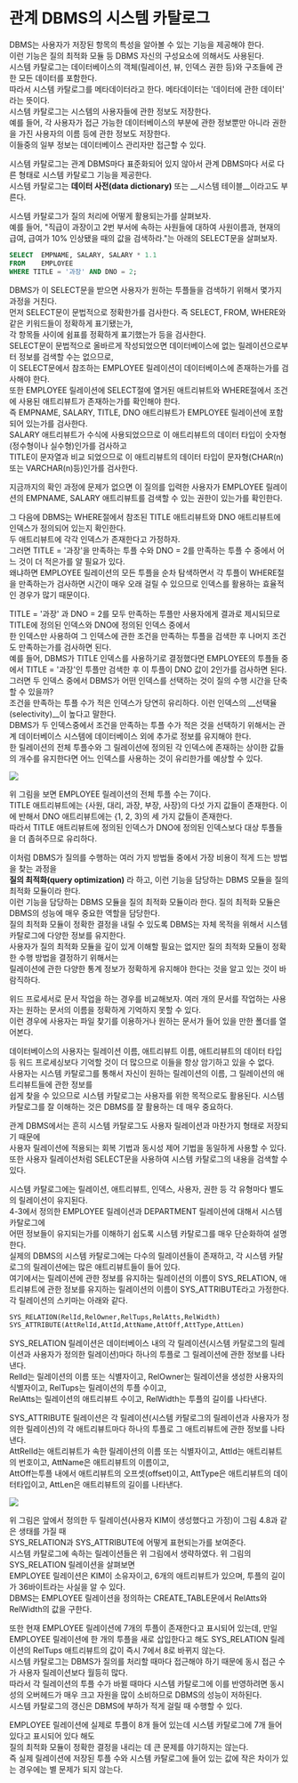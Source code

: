 # 관계 DBMS의 시스템 카탈로그

DBMS는 사용자가 저장된 항목의 특성을 알아볼 수 있는 기능을 제공해야 한다.  
이런 기능은 질의 최적화 모듈 등 DBMS 자신의 구성요소에 의해서도 사용된다.  
시스템 카탈로그는 데이터베이스의 객체(릴레이션, 뷰, 인덱스 권한 등)와 구조들에 관한 모든 데이터를 포함한다.  
따라서 시스템 카탈로그를 메타데이터라고 한다. 메타데이터는 '데이터에 관한 데이터' 라는 뜻이다.  
시스템 카탈로그는 시스템의 사용자들에 관한 정보도 저장한다.  
예를 들어, 각 사용자가 접근 가능한 데이터베이스의 부분에 관한 정보뿐만 아니라 권한을 가진 사용자의 이름 등에 관한 정보도 저장한다.  
이들중의 일부 정보는 데이터베이스 관리자만 접근할 수 있다.

시스템 카탈로그는 관계 DBMS마다 표준화되어 있지 않아서 관계 DBMS마다 서로 다른 형태로 시스템 카탈로그 기능을 제공한다.  
시스템 카탈로그는 __데이터 사전(data dictionary)__ 또는 __시스템 테이블__이라고도 부른다.

시스템 카탈로그가 질의 처리에 어떻게 활용되는가를 살펴보자.  
예를 들어, "직급이 과장이고 2번 부서에 속하는 사원들에 대하여 사원이름과, 현재의 급여, 급여가 10% 인상됐을 때의 값을 검색하라."는 아래의 SELECT문을 살펴보자.

```SQL
SELECT	EMPNAME, SALARY, SALARY * 1.1
FROM 	EMPLOYEE
WHERE TITLE = '과장' AND DNO = 2;
```

DBMS가 이 SELECT문을 받으면 사용자가 원하는 투플들을 검색하기 위해서 몇가지 과정을 거친다.  
먼저 SELECT문이 문법적으로 정확한가를 검사한다. 즉 SELECT, FROM, WHERE와 같은 키워드들이 정확하게 표기됐는가,  
각 항목들 사이에 쉼표를 정확하게 표기했는가 등을 검사한다.  
SELECT문이 문법적으로 올바르게 작성되었으면 데이터베이스에 없는 릴레이션으로부터 정보를 검색할 수는 없으므로,  
이 SELECT문에서 참조하는 EMPLOYEE 릴레이션이 데이터베이스에 존재하는가를 검사해야 한다.  
또한 EMPLOYEE 릴레이션에 SELECT절에 열거된 애트리뷰트와 WHERE절에서 조건에 사용된 애트리뷰트가 존재하는가를 확인해야 한다.  
즉 EMPNAME, SALARY, TITLE, DNO 애트리뷰트가 EMPLOYEE 릴레이션에 포함되어 있는가를 검사한다.  
SALARY 애트리뷰트가 수식에 사용되었으므로 이 애트리뷰트의 데이터 타입이 숫자형(정수형이나 실수형)인가를 검사하고  
TITLE이 문자열과 비교 되었으므로 이 애트리뷰트의 데이터 타입이 문자형(CHAR(n) 또는 VARCHAR(n)등)인가를 검사한다.

지금까지의 확인 과정에 문제가 없으면 이 질의를 입력한 사용자가 EMPLOYEE 릴레이션의 EMPNAME, SALARY 애트리뷰트를 검색할 수 있는 권한이 있는가를 확인한다.

그 다음에 DBMS는 WHERE절에서 참조된 TITLE 애트리뷰트와 DNO 애트리뷰트에 인덱스가 정의되어 있는지 확인한다.  
두 애트리뷰트에 각각 인덱스가 존재한다고 가정하자.  
그러면 TITLE = '과장'을 만족하는 투플 수와 DNO = 2를 만족하는 투플 수 중에서 어느 것이 더 적은가를 알 필요가 있다.  
왜냐하면 EMPLOYEE 릴레이션의 모든 투플을 순차 탐색하면서 각 투플이 WHERE절을 만족하는가 검사하면 시간이 매우 오래 걸릴 수 있으므로 인덱스를 활용하는 효율적인 경우가 많기 때문이다.

TITLE = '과장' 과 DNO = 2를 모두 만족하는 투플만 사용자에게 결과로 제시되므로 TITLE에 정의된 인덱스와 DNO에 정의된 인덱스 중에서  
한 인덱스만 사용하여 그 인덱스에 관한 조건을 만족하는 투플을 검색한 후 나머지 조건도 만족하는가를 검사하면 된다.  
예를 들어, DBMS가 TITLE 인덱스를 사용하기로 결정했다면 EMPLOYEE의 투플들 중에서 TITLE = '과장'인 투플만 검색한 후 이 투플이 DNO 값이 2인가를 검사하면 된다.  
그러면 두 인덱스 중에서 DBMS가 어떤 인덱스를 선택하는 것이 질의 수행 시간을 단축할 수 있을까?  
조건을 만족하는 투플 수가 적은 인덱스가 당연히 유리하다. 이런 인덱스의 __선택율(selectivity)__이 높다고 말한다.  
DBMS가 두 인덱스중에서 조건을 만족하는 투플 수가 적은 것을 선택하기 위해서는 관계 데이터베이스 시스템에 데이터베이스 외에 추가로 정보를 유지해야 한다.  
한 릴레이션의 전체 투플수와 그 릴레이션에 정의된 각 인덱스에 존재하는 상이한 값들의 개수를 유지한다면 어느 인덱스를 사용하는 것이 유리한가를 예상할 수 있다.

![](./image/8-2/ex1.jpg)

위 그림을 보면 EMPLOYEE 릴레이션의 전체 투플 수는 7이다.  
TITLE 애트리뷰트에는 {사원, 대리, 과장, 부장, 사장}의 다섯 가지 값들이 존재한다. 이에 반해서 DNO 애트리뷰트에는 {1, 2, 3}의 세 가지 값들이 존재한다.  
따라서 TITLE 애트리뷰트에 정의된 인덱스가 DNO에 정의된 인덱스보다 대상 투플들을 더 좁혀주므로 유리하다.

이처럼 DBMS가 질의를 수행하는 여러 가지 방법들 중에서 가장 비용이 적게 드는 방법을 찾는 과정을  
__질의 최적화(query optimization)__ 라 하고, 이런 기능을 담당하는 DBMS 모듈을 질의 최적화 모듈이라 한다.  
이런 기능을 담당하는 DBMS 모듈을 질의 최적화 모듈이라 한다. 질의 최적화 모듈은 DBMS의 성능에 매우 중요한 역할을 담당한다.  
질의 최적화 모듈이 정확한 결정을 내릴 수 있도록 DBMS는 자체 목적을 위해서 시스템 카탈로그에 다양한 정보를 유지한다.  
사용자가 질의 최적화 모듈을 깊이 있게 이해할 필요는 없지만 질의 최적화 모듈이 정확한 수행 방법을 결정하기 위해서는  
릴레이션에 관한 다양한 통계 정보가 정확하게 유지해야 한다는 것을 알고 있는 것이 바람직하다.

위드 프로세서로 문서 작업을 하는 경우를 비교해보자. 여러 개의 문서를 작업하는 사용자는 원하는 문서의 이름을 정확하게 기억하지 못할 수 있다.  
이런 경우에 사용자는 파일 찾기를 이용하거나 원하는 문서가 들어 있을 만한 폴더를 열어본다.

데이터베이스의 사용자는 릴레이션 이름, 애트리뷰트 이름, 애트리뷰트의 데이터 타입 등 워드 프로세싱보다 기억할 것이 더 많으므로 이들을 항상 암기하고 있을 수 없다.  
사용자는 시스템 카탈로그를 통해서 자신이 원하는 릴레이션의 이름, 그 릴레이션의 애트리뷰트들에 관한 정보를  
쉽게 찾을 수 있으므로 시스템 카탈로그는 사용자를 위한 목적으로도 활용된다. 시스템 카탈로그를 잘 이해하는 것은 DBMS를 잘 활용하는 데 매우 중요하다.

관계 DBMS에서는 흔히 시스템 카탈로그도 사용자 릴레이션과 마찬가지 형태로 저장되기 때문에  
사용자 릴레이션에 적용되는 회복 기법과 동시성 제어 기법을 동일하게 사용할 수 있다.  
또한 사용자 릴레이션처럼 SELECT문을 사용하여 시스템 카탈로그의 내용을 검색할 수 있다.

시스템 카탈로그에는 릴레이션, 애트리뷰트, 인덱스, 사용자, 권한 등 각 유형마다 별도의 릴레이션이 유지된다.  
4-3에서 정의한 EMPLOYEE 릴레이션과 DEPARTMENT 릴레이션에 대해서 시스템 카탈로그에  
어떤 정보들이 유지되는가를 이해하기 쉽도록 시스템 카탈로그를 매우 단순화하여 설명한다.  
실제의 DBMS의 시스템 카탈로그에는 다수의 릴레이션들이 존재하고, 각 시스템 카탈로그의 릴레이션에는 많은 애트리뷰트들이 들어 있다.  
여기에서는 릴레이션에 관한 정보를 유지하는 릴레이션의 이름이 SYS_RELATION, 애트리뷰트에 관한 정보를 유지하는 릴레이션의 이름이 SYS_ATTRIBUTE라고 가정한다.  
각 릴레이션의 스키마는 아래와 같다.

```sql
SYS_RELATION(RelId,RelOwner,RelTups,RelAtts,RelWidth)
SYS_ATTRIBUTE(AttRelId,AttId,AttName,AttOff,AttType,AttLen)
```

SYS_RELATION 릴레이션은 데이터베이스 내의 각 릴레이션(시스템 카탈로그의 릴레이션과 사용자가 정의한 릴레이션)마다 하나의 투플로 그 릴레이션에 관한 정보를 나타낸다.  
RelId는 릴레이션의 이름 또는 식별자이고, RelOwner는 릴레이션을 생성한 사용자의 식별자이고, RelTups는 릴레이션의 투플 수이고,  
RelAtts는 릴레이션의 애트리뷰트 수이고, RelWidth는 투플의 길이를 나타낸다.

SYS_ATTRIBUTE 릴레이션은 각 릴레이션(시스템 카탈로그의 릴레이션과 사용자가 정의한 릴레이션)의 각 애트리뷰트마다 하나의 투플로 그 애트리뷰트에 관한 정보를 나타낸다.  
AttRelId는 애트리뷰트가 속한 릴레이션의 이름 또는 식별자이고, AttId는 애트리뷰트의 번호이고, AttName은 애트리뷰트의 이름이고,  
AttOff는투플 내에서 애트리뷰트의 오프셋(offset)이고, AttType은 애트리뷰트의 데이터타입이고, AttLen은 애트리뷰트의 길이를 나타낸다.

![](./image/8-2/ex2.jpg)

위 그림은 앞에서 정의한 두 릴레이션(사용자 KIM이 생성했다고 가정)이 그림 4.8과 같은 생태를 가질 때  
SYS_RELATION과 SYS_ATTRIBUTE에 어떻게 표현되는가를 보여준다.  
시스템 카탈로그에 속하는 릴레이션들은 위 그림에서 생략하였다. 위 그림의 SYS_RELATION 릴레이션을 살펴보면  
EMPLOYEE 릴레이션은 KIM이 소유자이고, 6개의 애트리뷰트가 있으며, 투플의 길이가 36바이트라는 사실을 알 수 있다.  
DBMS는 EMPLOYEE 릴레이션을 정의하는 CREATE_TABLE문에서 RelAtts와 RelWidth의 값을 구한다.

또한 현재 EMPLOYEE 릴레이션에 7개의 투플이 존재한다고 표시되어 있는데, 만일 EMPLOYEE 릴레이션에 한 개의 투플을 새로 삽입한다고 해도 SYS_RELATION 릴레이션의 RelTups 애트리뷰트의 값이 즉시 7에서 8로 바뀌지 않는다.  
시스템 카탈로그는 DBMS가 질의를 처리할 때마다 접근해야 하기 때문에 동시 접근 수가 사용자 릴레이션보다 월등히 많다.  
따라서 각 릴레이션의 투플 수가 바뀔 때마다 시스템 카탈로그에 이를 반영하려면 동시성의 오버헤드가 매우 크고 자원을 많이 소비하므로 DBMS의 성능이 저하된다.  
시스템 카탈로그의 갱신은 DBMS에 부하가 적게 걸릴 때 수행할 수 있다.

EMPLOYEE 릴레이션에 실제로 투플이 8개 들어 있는데 시스템 카탈로그에 7개 들어 있다고 표시되어 있다 해도  
질의 최적화 모듈이 정확한 결정을 내리는 데 큰 문제를 야기하지는 않는다.  
즉 실제 릴레이션에 저장된 투플 수와 시스템 카탈로그에 들어 있는 값에 작은 차이가 있는 경우에는 별 문제가 되지 않는다.



